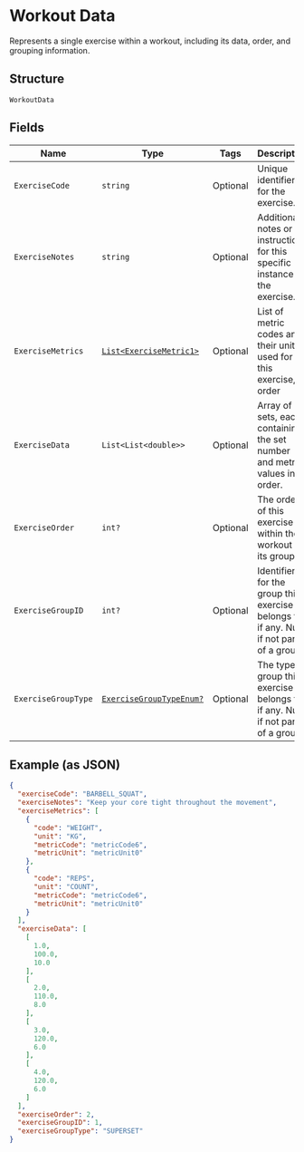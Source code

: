 
# Workout Data

Represents a single exercise within a workout, including its data, order, and grouping information.

## Structure

`WorkoutData`

## Fields

| Name | Type | Tags | Description |
|  --- | --- | --- | --- |
| `ExerciseCode` | `string` | Optional | Unique identifier for the exercise. |
| `ExerciseNotes` | `string` | Optional | Additional notes or instructions for this specific instance of the exercise. |
| `ExerciseMetrics` | [`List<ExerciseMetric1>`](../../doc/models/exercise-metric-1.md) | Optional | List of metric codes and their units used for this exercise, in order |
| `ExerciseData` | `List<List<double>>` | Optional | Array of sets, each containing the set number and metric values in order. |
| `ExerciseOrder` | `int?` | Optional | The order of this exercise within the workout or its group. |
| `ExerciseGroupID` | `int?` | Optional | Identifier for the group this exercise belongs to, if any. Null if not part of a group. |
| `ExerciseGroupType` | [`ExerciseGroupTypeEnum?`](../../doc/models/exercise-group-type-enum.md) | Optional | The type of group this exercise belongs to, if any. Null if not part of a group. |

## Example (as JSON)

```json
{
  "exerciseCode": "BARBELL_SQUAT",
  "exerciseNotes": "Keep your core tight throughout the movement",
  "exerciseMetrics": [
    {
      "code": "WEIGHT",
      "unit": "KG",
      "metricCode": "metricCode6",
      "metricUnit": "metricUnit0"
    },
    {
      "code": "REPS",
      "unit": "COUNT",
      "metricCode": "metricCode6",
      "metricUnit": "metricUnit0"
    }
  ],
  "exerciseData": [
    [
      1.0,
      100.0,
      10.0
    ],
    [
      2.0,
      110.0,
      8.0
    ],
    [
      3.0,
      120.0,
      6.0
    ],
    [
      4.0,
      120.0,
      6.0
    ]
  ],
  "exerciseOrder": 2,
  "exerciseGroupID": 1,
  "exerciseGroupType": "SUPERSET"
}
```

